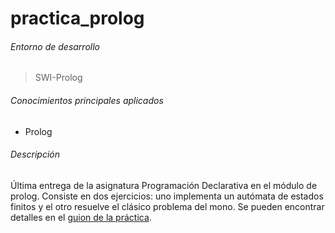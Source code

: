 # practica_prolog

###### Entorno de desarrollo
>SWI-Prolog

###### Conocimientos principales aplicados
- Prolog

###### Descripción

Última entrega de la asignatura Programación Declarativa en el módulo de prolog. Consiste en dos ejercicios: uno implementa un autómata de estados finitos y el otro resuelve el clásico problema del mono. Se pueden encontrar detalles en el [guion de la práctica](./Prolog_II.pdf).
